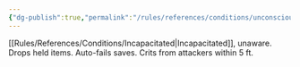 ```yaml
---
{"dg-publish":true,"permalink":"/rules/references/conditions/unconscious/"}
---
```


[[Rules/References/Conditions/Incapacitated\|Incapacitated]], unaware. Drops held items. Auto-fails saves. Crits from attackers within 5 ft.